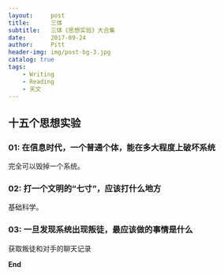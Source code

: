 ```yaml
---
layout:     post
title:      三体
subtitle:   三体《思想实验》大合集
date:       2017-09-24
author:     Pitt
header-img: img/post-bg-3.jpg
catalog: true
tags:
    - Writing
    - Reading
    - 天文
---
```


## 十五个思想实验


### 01: 在信息时代，一个普通个体，能在多大程度上破坏系统

完全可以毁掉一个系统。


### 02: 打一个文明的“七寸”，应该打什么地方

基础科学。


### 03: 一旦发现系统出现叛徒，最应该做的事情是什么

获取叛徒和对手的聊天记录





**End**

